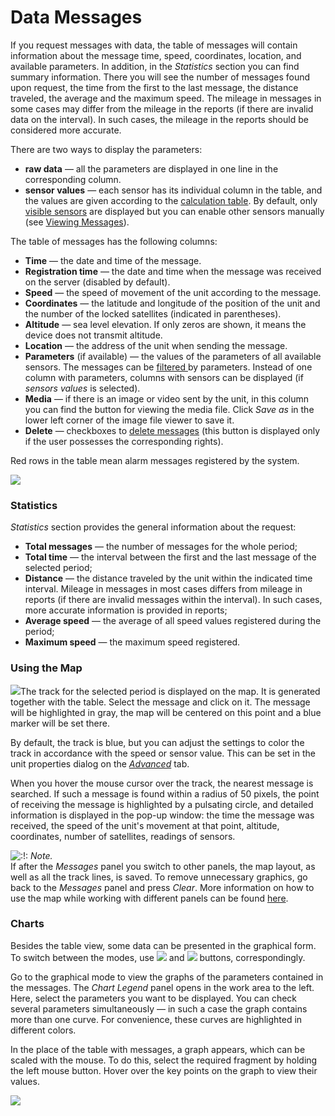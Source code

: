 # Data Messages

If you request messages with data, the table of messages will contain information about the message time, speed, coordinates, location, and available parameters. In addition, in the _Statistics_ section you can find summary information. There you will see the number of messages found upon request, the time from the first to the last message, the distance traveled, the average and the maximum speed. The mileage in messages in some cases may differ from the mileage in the reports \(if there are invalid data on the interval\). In such cases, the mileage in the reports should be considered more accurate.

There are two ways to display the parameters:

* **raw data** — all the parameters are displayed in one line in the corresponding column.
* **sensor values** — each sensor has its individual column in the table, and the values are given according to the [calculation table](https://docs.wialon.com/en/hosting/cms/units/sensors/calc). By default, only [visible sensors](https://docs.wialon.com/en/hosting/cms/units/sensors/sensors) are displayed but you can enable other sensors manually \(see [Viewing Messages](https://docs.wialon.com/en/hosting/user/msg/manage#viewing_messages)\).

The table of messages has the following columns:

* **Time** — the date and time of the message.
* **Registration time** — the date and time when the message was received on the server \(disabled by default\).
* **Speed** — the speed of movement of the unit according to the message.
* **Coordinates** — the latitude and longitude of the position of the unit and the number of the locked satellites \(indicated in parentheses\).
* **Altitude** — sea level elevation. If only zeros are shown, it means the device does not transmit altitude.
* **Location** — the address of the unit when sending the message.
* **Parameters** \(if available\) — the values of the parameters of all available sensors. The messages can be [filtered ](https://docs.wialon.com/en/hosting/user/msg/manage#messages_filter)by parameters. Instead of one column with parameters, columns with sensors can be displayed \(if _sensors values_ is selected\).
* **Media** — if there is an image or video sent by the unit, in this column you can find the button for viewing the media file. Click _Save as_ in the lower left corner of the image file viewer to save it.
* **Delete** — checkboxes to [delete messages](https://docs.wialon.com/en/hosting/user/msg/manage#deleting_messages) \(this button is displayed only if the user possesses the corresponding rights\).

Red rows in the table mean alarm messages registered by the system.

![](https://docs.wialon.com/en/hosting/_media/msg/data.png)

### Statistics <a id="statistics"></a>

_Statistics_ section provides the general information about the request:

* **Total messages** — the number of messages for the whole period;
* **Total time** — the interval between the first and the last message of the selected period;
* **Distance** — the distance traveled by the unit within the indicated time interval. Mileage in messages in most cases differs from mileage in reports \(if there are invalid messages within the interval\). In such cases, more accurate information is provided in reports;
* **Average speed** — the average of all speed values registered during the period;
* **Maximum speed** — the maximum speed registered.

### Using the Map <a id="using_the_map"></a>

![  ](https://docs.wialon.com/en/hosting/_media/icons/marker.png)The track for the selected period is displayed on the map. It is generated together with the table. Select the message and click on it. The message will be highlighted in gray, the map will be centered on this point and a blue marker will be set there.

By default, the track is blue, but you can adjust the settings to color the track in accordance with the speed or sensor value. This can be set in the unit properties dialog on the [_Advanced_](https://docs.wialon.com/en/hosting/cms/units/adv) tab.

When you hover the mouse cursor over the track, the nearest message is searched. If such a message is found within a radius of 50 pixels, the point of receiving the message is highlighted by a pulsating circle, and detailed information is displayed in the pop-up window: the time the message was received, the speed of the unit's movement at that point, altitude, coordinates, number of satellites, readings of sensors.

![:!:](https://docs.wialon.com/en/hosting/lib/images/smileys/icon_exclaim.gif) _Note._  
If after the _Messages_ panel you switch to other panels, the map layout, as well as all the track lines, is saved. To remove unnecessary graphics, go back to the _Messages_ panel and press _Clear_. More information on how to use the map while working with different panels can be found [here](https://docs.wialon.com/en/hosting/user/gui/map#using_the_map_with_different_panels).

### Charts <a id="charts"></a>

Besides the table view, some data can be presented in the graphical form. To switch between the modes, use ![](https://docs.wialon.com/en/hosting/_media/icons/table.png) and ![](https://docs.wialon.com/en/hosting/_media/icons/chart.png) buttons, correspondingly.

Go to the graphical mode to view the graphs of the parameters contained in the messages. The _Chart Legend_ panel opens in the work area to the left. Here, select the parameters you want to be displayed. You can check several parameters simultaneously — in such a case the graph contains more than one curve. For convenience, these curves are highlighted in different colors.

In the place of the table with messages, a graph appears, which can be scaled with the mouse. To do this, select the required fragment by holding the left mouse button. Hover over the key points on the graph to view their values.

![](https://docs.wialon.com/en/hosting/_media/msg/chart.png)

